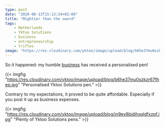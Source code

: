 ```yaml
---
type: post
date: "2020-08-13T15:13:24+02:00"
title: "Mightier than the sword"
tags:
    - Netherlands
    - Yktoo Solutions
    - business
    - entrepreneurship
    - trifles
image: "https://res.cloudinary.com/yktoo/image/upload/blog/b6he37mu0szkzr67fhep.jpg"
---
```


So it happened: my humble [business](0311) has received a personalised pen!

<!--more-->

{{< imgfig "https://res.cloudinary.com/yktoo/image/upload/blog/b6he37mu0szkzr67fhep.jpg" "Personalised Yktoo Solutions pen." >}}

Contrary to my expectations, it proved to be quite affordable. Especially if you post it up as business expenses.

{{< imgfig "https://res.cloudinary.com/yktoo/image/upload/blog/jn9ev8bidihxqldfxzpf.jpg" "Plenty of Yktoo Solutions pens." >}}
